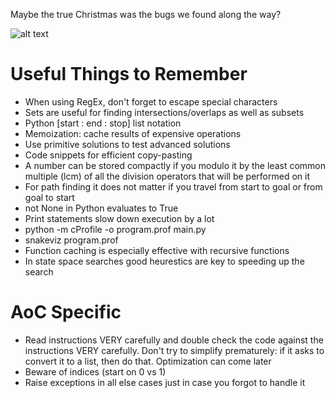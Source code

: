 Maybe the true Christmas was the bugs we found along the way?

![alt text](https://github.com/alexeygorskiy/AdventOfCode/blob/main/anim_export/animation.gif)

# Useful Things to Remember
- When using RegEx, don't forget to escape special characters  
- Sets are useful for finding intersections/overlaps as well as subsets  
- Python [start : end : stop] list notation  
- Memoization: cache results of expensive operations  
- Use primitive solutions to test advanced solutions  
- Code snippets for efficient copy-pasting  
- A number can be stored compactly if you modulo it by the least common multiple (lcm) of all the division operators that will be performed on it  
- For path finding it does not matter if you travel from start to goal or from goal to start   
- not None in Python evaluates to True  
- Print statements slow down execution by a lot  
- python -m cProfile -o program.prof main.py  
- snakeviz program.prof  
- Function caching is especially effective with recursive functions  
- In state space searches good heurestics are key to speeding up the search  

# AoC Specific
- Read instructions VERY carefully and double check the code against the instructions VERY carefully. Don't try to simplify prematurely: if it asks to convert it to a list, then do that. Optimization can come later  
- Beware of indices (start on 0 vs 1)  
- Raise exceptions in all else cases just in case you forgot to handle it  
